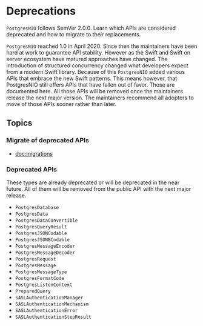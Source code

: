 # Deprecations

`PostgresNIO` follows SemVer 2.0.0. Learn which APIs are considered deprecated and how to migrate to
their replacements.

``PostgresNIO`` reached 1.0 in April 2020. Since then the maintainers have been hard at work to
guarantee API stability. However as the Swift and Swift on server ecosystem have matured approaches
have changed. The introduction of structured concurrency changed what developers expect from a
modern Swift library. Because of this ``PostgresNIO`` added various APIs that embrace the new Swift
patterns. This means however, that PostgresNIO still offers APIs that have fallen out of favor.
Those are documented here. All those APIs will be removed once the maintainers release the next
major version. The maintainers recommend all adopters to move of those APIs sooner rather than
later.

## Topics

### Migrate of deprecated APIs

- <doc:migrations>

### Deprecated APIs

These types are already deprecated or will be deprecated in the near future. All of them will be
removed from the public API with the next major release.

- ``PostgresDatabase``
- ``PostgresData``
- ``PostgresDataConvertible``
- ``PostgresQueryResult``
- ``PostgresJSONCodable``
- ``PostgresJSONBCodable``
- ``PostgresMessageEncoder``
- ``PostgresMessageDecoder``
- ``PostgresRequest``
- ``PostgresMessage``
- ``PostgresMessageType``
- ``PostgresFormatCode``
- ``PostgresListenContext``
- ``PreparedQuery``
- ``SASLAuthenticationManager``
- ``SASLAuthenticationMechanism``
- ``SASLAuthenticationError``
- ``SASLAuthenticationStepResult``
